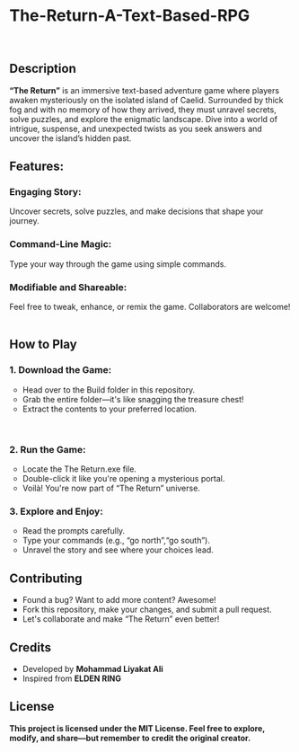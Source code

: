 # The-Return-A-Text-Based-RPG
<br>       
<h2>Description</h2>
        
<b>“The Return”</b> is an immersive text-based adventure game where players awaken mysteriously on the isolated island of Caelid. Surrounded by thick fog and with no memory of how they arrived, they must unravel secrets, solve puzzles, and explore the enigmatic landscape. Dive into a world of intrigue, suspense, and unexpected twists as you seek answers and uncover the island’s hidden past.
<br>
<b><h2>Features:</h2></b>
          
  <b><h3>Engaging Story:</h3></B> Uncover secrets, solve puzzles, and make decisions that shape your journey.
        
  <b><h3>Command-Line Magic:</h3></b> Type your way through the game using simple commands.
          
  <b><h3>Modifiable and Shareable:</h3></b> Feel free to tweak, enhance, or remix the game. Collaborators are welcome!
  <br>      
<b><h2>How to Play</h2></b>
    
  <b><h3>1. Download the Game:</h3></b>
  <ul type=circle>
  <li>Head over to the Build folder in this repository.</li>
          
  <li>Grab the entire folder—it's like snagging the treasure chest!</li>
        
  <li>Extract the contents to your preferred location.</li>
  </ul>
<br>       
  <b><h3>2. Run the Game:</h3></b>
<ul type=circle>       
  <li>Locate the The Return.exe file.</li>
          
  <li>Double-click it like you're opening a mysterious portal.</li>
        
  <li>Voilà! You're now part of “The Return” universe.</li>
</ul>       
  <b><h3>3. Explore and Enjoy:</h3></b>
<ul type=circle>      
  <li>Read the prompts carefully.</li>
        
  <li>Type your commands (e.g., “go north”,“go south”).</li>
          
  <li>Unravel the story and see where your choices lead.</li>
</ul>      
<b><h2>Contributing</h2></b>
  <ul type=square>
    <li>Found a bug? Want to add more content? Awesome!</li>
            
  <li>Fork this repository, make your changes, and submit a pull request.</li>
        
  <li>Let's collaborate and make “The Return” even better!</li>
  </ul>
<h2>Credits</h2>
  <ul>
    <li>Developed by <b>Mohammad Liyakat Ali</b></li>
            
   <li>Inspired from <b>ELDEN RING</b></li>
  </ul>
<b><h2>License</h2></b>
        
<b>This project is licensed under the MIT License. Feel free to explore, modify, and share—but remember to credit the original creator.</b>       
